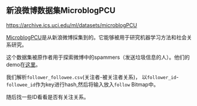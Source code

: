 ## 新浪微博数据集MicroblogPCU

https://archive.ics.uci.edu/ml/datasets/microblogPCU

[MicroblogPCU](https://archive.ics.uci.edu/ml/machine-learning-databases/00323/)是从新浪微博採集到的。它能够被用于研究机器学习方法和社会关系研究。

这个数据集被原作者用于探索微博中的spammers（发送垃圾信息的人）。他们的demo在[这里](http://sd.skyclass.net:8080/Spammer/dia.jsp)。

我们解析`follower_followee.csv`(关注者-被关注者关系)， 以`follower_id`-`followee_id`作为key进行hash,然后将输入放入`follow` Bitmap中。

随后找一些ID看看是否有关注关系。